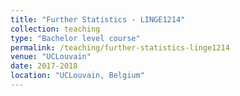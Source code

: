 ```yaml
---
title: "Further Statistics - LINGE1214"
collection: teaching
type: "Bachelor level course"
permalink: /teaching/further-statistics-linge1214
venue: "UCLouvain"
date: 2017-2018
location: "UCLouvain, Belgium"
---
```


